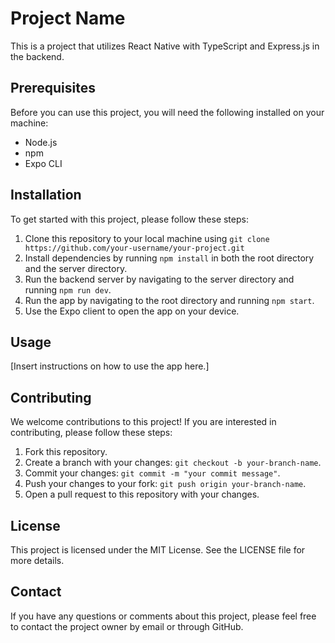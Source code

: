 # Project Name

This is a project that utilizes React Native with TypeScript and Express.js in the backend.

## Prerequisites

Before you can use this project, you will need the following installed on your machine:

- Node.js
- npm
- Expo CLI

## Installation

To get started with this project, please follow these steps:

1. Clone this repository to your local machine using `git clone https://github.com/your-username/your-project.git`
2. Install dependencies by running `npm install` in both the root directory and the server directory.
3. Run the backend server by navigating to the server directory and running `npm run dev`.
4. Run the app by navigating to the root directory and running `npm start`.
5. Use the Expo client to open the app on your device.

## Usage

[Insert instructions on how to use the app here.]

## Contributing

We welcome contributions to this project! If you are interested in contributing, please follow these steps:

1. Fork this repository.
2. Create a branch with your changes: `git checkout -b your-branch-name`.
3. Commit your changes: `git commit -m "your commit message"`.
4. Push your changes to your fork: `git push origin your-branch-name`.
5. Open a pull request to this repository with your changes.

## License

This project is licensed under the MIT License. See the LICENSE file for more details.

## Contact

If you have any questions or comments about this project, please feel free to contact the project owner by email or through GitHub.